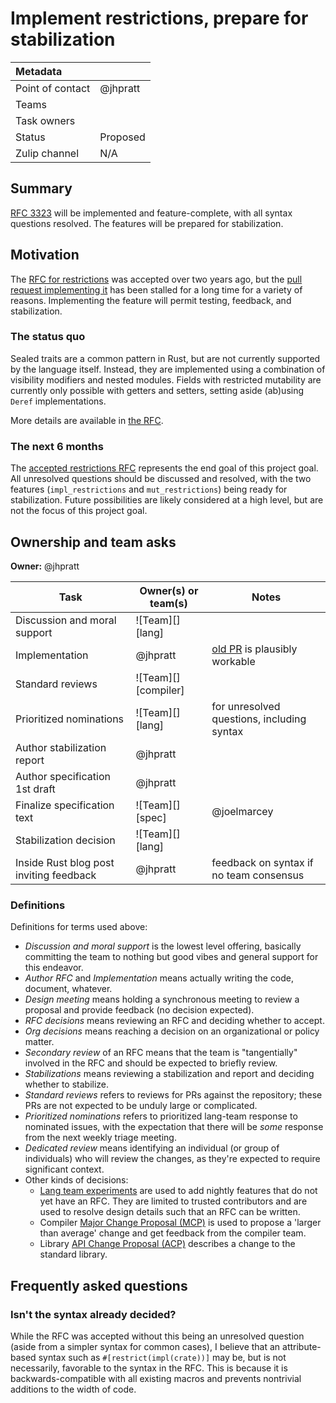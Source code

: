 # Implement restrictions, prepare for stabilization

| Metadata         |                          |
|:-----------------|--------------------------|
| Point of contact | @jhpratt                 |
| Teams            | <!-- TEAMS WITH ASKS --> |
| Task owners      | <!-- TASK OWNERS -->     |
| Status           | Proposed                 |
| Zulip channel    | N/A                      |

[rfc]: https://rust-lang.github.io/rfcs/3323-restrictions.html
[pr]: https://github.com/rust-lang/rust/pull/106074

## Summary

[RFC 3323][rfc] will be implemented and feature-complete, with all syntax questions resolved. The
features will be prepared for stabilization.

## Motivation

The [RFC for restrictions][rfc] was accepted over two years ago, but the [pull request implementing
it][pr] has been stalled for a long time for a variety of reasons. Implementing the feature will
permit testing, feedback, and stabilization.

### The status quo

Sealed traits are a common pattern in Rust, but are not currently supported by the language itself.
Instead, they are implemented using a combination of visibility modifiers and nested modules. Fields
with restricted mutability are currently only possible with getters and setters, setting aside
(ab)using `Deref` implementations.

More details are available in [the RFC][rfc].

### The next 6 months

The [accepted restrictions RFC][rfc] represents the end goal of this project goal. All unresolved
questions should be discussed and resolved, with the two features (`impl_restrictions` and
`mut_restrictions`) being ready for stabilization. Future possibilities are likely considered at a
high level, but are not the focus of this project goal.

## Ownership and team asks

**Owner:** @jhpratt

| Task                                    | Owner(s) or team(s)  | Notes                                      |
|-----------------------------------------|----------------------|--------------------------------------------|
| Discussion and moral support            | ![Team][] [lang]     |                                            |
| Implementation                          | @jhpratt             | [old PR][pr] is plausibly workable         |
| Standard reviews                        | ![Team][] [compiler] |                                            |
| Prioritized nominations                 | ![Team][] [lang]     | for unresolved questions, including syntax |
| Author stabilization report             | @jhpratt             |                                            |
| Author specification 1st draft          | @jhpratt             |                                            |
| Finalize specification text             | ![Team][] [spec]     | @joelmarcey                               |
| Stabilization decision                  | ![Team][] [lang]     |                                            |
| Inside Rust blog post inviting feedback | @jhpratt             | feedback on syntax if no team consensus    |

### Definitions

Definitions for terms used above:

- _Discussion and moral support_ is the lowest level offering, basically committing the team to nothing but good vibes and general support for this endeavor.
- _Author RFC_ and _Implementation_ means actually writing the code, document, whatever.
- _Design meeting_ means holding a synchronous meeting to review a proposal and provide feedback (no decision expected).
- _RFC decisions_ means reviewing an RFC and deciding whether to accept.
- _Org decisions_ means reaching a decision on an organizational or policy matter.
- _Secondary review_ of an RFC means that the team is "tangentially" involved in the RFC and should be expected to briefly review.
- _Stabilizations_ means reviewing a stabilization and report and deciding whether to stabilize.
- _Standard reviews_ refers to reviews for PRs against the repository; these PRs are not expected to be unduly large or complicated.
- _Prioritized nominations_ refers to prioritized lang-team response to nominated issues, with the expectation that there will be _some_ response from the next weekly triage meeting.
- _Dedicated review_ means identifying an individual (or group of individuals) who will review the changes, as they're expected to require significant context.
- Other kinds of decisions:
  - [Lang team experiments](https://lang-team.rust-lang.org/how_to/experiment.html) are used to add nightly features that do not yet have an RFC. They are limited to trusted contributors and are used to resolve design details such that an RFC can be written.
  - Compiler [Major Change Proposal (MCP)](https://forge.rust-lang.org/compiler/mcp.html) is used to propose a 'larger than average' change and get feedback from the compiler team.
  - Library [API Change Proposal (ACP)](https://std-dev-guide.rust-lang.org/development/feature-lifecycle.html) describes a change to the standard library.

## Frequently asked questions

### Isn't the syntax already decided?

While the RFC was accepted without this being an unresolved question (aside from a simpler syntax
for common cases), I believe that an attribute-based syntax such as `#[restrict(impl(crate))]` may
be, but is not necessarily, favorable to the syntax in the RFC. This is because it is
backwards-compatible with all existing macros and prevents nontrivial additions to the width of
code.
